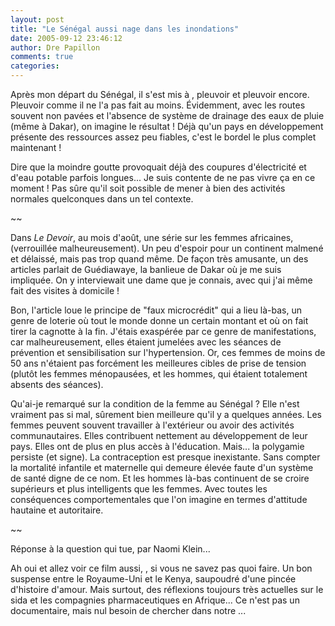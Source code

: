```yaml
---
layout: post
title: "Le Sénégal aussi nage dans les inondations"
date: 2005-09-12 23:46:12
author: Dre Papillon
comments: true
categories: 
---
```



Après mon départ du Sénégal, il s'est mis à , pleuvoir et pleuvoir encore.  Pleuvoir comme il ne l'a pas fait  au moins.  Évidemment, avec les routes souvent non pavées et l'absence de système de drainage des eaux de pluie (même à Dakar), on imagine le résultat !  Déjà qu'un pays en développement présente des ressources assez peu fiables, c'est le bordel le plus complet maintenant !

Dire que la moindre goutte provoquait déjà des coupures d'électricité et d'eau potable parfois longues...  Je suis contente de ne pas vivre ça en ce moment !  Pas sûre qu'il soit possible de mener à bien des activités normales quelconques dans un tel contexte.


~~


Dans *Le Devoir*, au mois d'août, une série sur les femmes africaines,  (verrouillée malheureusement).  Un peu d'espoir pour un continent malmené et délaissé, mais pas trop quand même.  De façon très amusante, un des articles parlait de Guédiawaye, la banlieue de Dakar où je me suis impliquée.  On y interviewait une dame que je connais, avec qui j'ai même fait des visites à domicile !

Bon, l'article loue le principe de "faux microcrédit" qui a lieu là-bas, un genre de loterie où tout le monde donne un certain montant et où on fait tirer la cagnotte à la fin.  J'étais exaspérée par ce genre de manifestations, car malheureusement, elles étaient jumelées avec les séances de prévention et sensibilisation sur l'hypertension.  Or, ces femmes de moins de 50 ans n'étaient pas forcément les meilleures cibles de prise de tension (plutôt les femmes ménopausées, et les hommes, qui étaient totalement absents des séances).

Qu'ai-je remarqué sur la condition de la femme au Sénégal ?  Elle n'est vraiment pas si mal, sûrement bien meilleure qu'il y a quelques années.  Les femmes peuvent souvent travailler à l'extérieur ou avoir des activités communautaires.  Elles contribuent nettement au développement de leur pays.  Elles ont de plus en plus accès à l'éducation.  Mais... la polygamie persiste (et signe).  La contraception est presque inexistante.  Sans compter la mortalité infantile et maternelle qui demeure élevée faute d'un système de santé digne de ce nom.  Et les hommes là-bas continuent de se croire supérieurs et plus intelligents que les femmes.  Avec toutes les conséquences comportementales que l'on imagine en termes d'attitude hautaine et autoritaire.


~~


  Réponse à la question qui tue, par Naomi Klein...

Ah oui et allez voir ce film aussi, , si vous ne savez pas quoi faire.  Un bon suspense entre le Royaume-Uni et le Kenya, saupoudré d'une pincée d'histoire d'amour.  Mais surtout, des réflexions toujours très actuelles sur le sida et les compagnies pharmaceutiques en Afrique...  Ce n'est pas un documentaire, mais nul besoin de chercher  dans notre ...